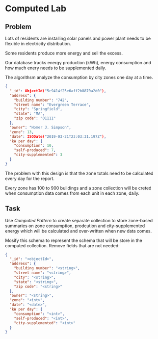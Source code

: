 # Computed Lab

## Problem

Lots of residents are installing solar panels and power plant needs to be flexible in electricity distribution.

Some residents produce more energy and sell the excess.

Our database tracks energy production (kWh), energy consumption and how much enery needs to be supplemented daily.

The algorithsm analyze the consumption by city zones one day at a time.

```json
{
  "_id": ObjectId("5c9414f25e6aff2b8870a2d0"),
  "address": {
    "building number": "742",
    "street name": "Evergreen Terrace",
    "city": "Springfield",
    "state": "MA",
    "zip code": "01111"
  },
  "owner": "Homer J. Simpson",
  "zone": 13,
  "date": ISODate("2019-03-21T23:03:31.197Z"),
  "kW per day": {
    "consumption": 10,
    "self-produced": 7,
    "city-supplemented": 3
  }
}
```
The problem with this design is that the zone totals need to be calculated every day for the report.

Every zone has 100 to 900 buildings and a zone collection will be creted when consumption data comes from each unit in each zone, daily.

## Task

Use _Computed Pattern_ to create separate collection to store zone-based summaries on zone consumption, prodcution and city-supplemented energy which will be calculated and over-written when new data comes.

Mosify this schema to represent the schema that will be store in the computed collection. Remove fields that are not needed:

```json
{
  "_id": "<objectId>",
  "address": {
    "building number": "<string>",
    "street name": "<string>",
    "city": "<string>",
    "state": "<string>",
    "zip code": "<string>"
  },
  "owner": "<string>",
  "zone": "<int>",
  "date": "<date>",
  "kW per day": {
    "consumption": "<int>",
    "self-produced": "<int>",
    "city-supplemented": "<int>"
  }
}
```

